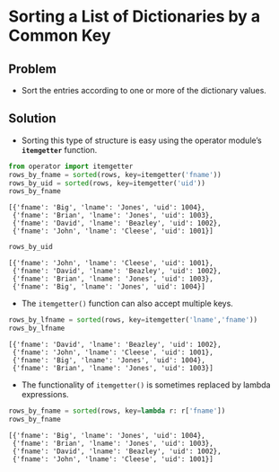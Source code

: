 
# Sorting a List of Dictionaries by a Common Key

## Problem

- Sort the entries according to one or more of the dictionary values.

## Solution

- Sorting this type of structure is easy using the operator module’s __`itemgetter`__ function.


```python
from operator import itemgetter
rows_by_fname = sorted(rows, key=itemgetter('fname'))
rows_by_uid = sorted(rows, key=itemgetter('uid')) 
rows_by_fname
```




    [{'fname': 'Big', 'lname': 'Jones', 'uid': 1004},
     {'fname': 'Brian', 'lname': 'Jones', 'uid': 1003},
     {'fname': 'David', 'lname': 'Beazley', 'uid': 1002},
     {'fname': 'John', 'lname': 'Cleese', 'uid': 1001}]




```python
rows_by_uid
```




    [{'fname': 'John', 'lname': 'Cleese', 'uid': 1001},
     {'fname': 'David', 'lname': 'Beazley', 'uid': 1002},
     {'fname': 'Brian', 'lname': 'Jones', 'uid': 1003},
     {'fname': 'Big', 'lname': 'Jones', 'uid': 1004}]



- The `itemgetter()` function can also accept multiple keys.


```python
rows_by_lfname = sorted(rows, key=itemgetter('lname','fname'))
rows_by_lfname
```




    [{'fname': 'David', 'lname': 'Beazley', 'uid': 1002},
     {'fname': 'John', 'lname': 'Cleese', 'uid': 1001},
     {'fname': 'Big', 'lname': 'Jones', 'uid': 1004},
     {'fname': 'Brian', 'lname': 'Jones', 'uid': 1003}]



- The functionality of `itemgetter()` is sometimes replaced by lambda expressions.


```python
rows_by_fname = sorted(rows, key=lambda r: r['fname'])
rows_by_fname
```




    [{'fname': 'Big', 'lname': 'Jones', 'uid': 1004},
     {'fname': 'Brian', 'lname': 'Jones', 'uid': 1003},
     {'fname': 'David', 'lname': 'Beazley', 'uid': 1002},
     {'fname': 'John', 'lname': 'Cleese', 'uid': 1001}]


